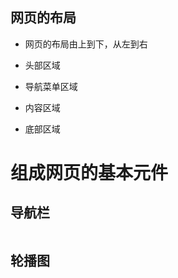## 网页的布局

- 网页的布局由上到下，从左到右

- 头部区域
- 导航菜单区域
- 内容区域
- 底部区域

# 组成网页的基本元件



## 导航栏

```html

```

## 轮播图

```html

```



